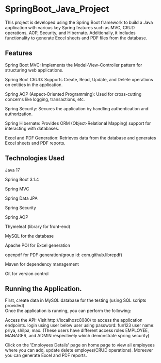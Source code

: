 # SpringBoot_Java_Project
This project is developed using the Spring Boot framework to build a Java application with various key Spring features such as MVC, CRUD operations, AOP, Security, and Hibernate. Additionally, it includes functionality to generate Excel sheets and PDF files from the database.

 
## Features ##
 Spring Boot MVC: Implements the Model-View-Controller pattern for structuring web applications.
 
 Spring Boot CRUD: Supports Create, Read, Update, and Delete operations on entities in the application.
 
 Spring AOP (Aspect-Oriented Programming): Used for cross-cutting concerns like logging, transactions, etc.
 
 Spring Security: Secures the application by handling authentication and authorization.
 
 Spring Hibernate: Provides ORM (Object-Relational Mapping) support for interacting with databases.
 
 Excel and PDF Generation: Retrieves data from the database and generates Excel sheets and PDF reports.
 

## Technologies Used
Java 17

Spring Boot 3.1.4


Spring MVC


Spring Data JPA 


Spring Security


Spring AOP


Thymeleaf (library for front-end)


MySQL for the database


Apache POI for Excel generation

 
openpdf for PDF generation(group id: com.github.librepdf)


Maven for dependency management


Git for version control

  
  
## Running the Application. 

First, create data in MySQL database for the testing (using SQL scripts provided)  
Once the application is running, you can perform the following:

Access the API:
Visit http://localhost:8080/ to access the application endpoints.
login using user below user using password: fun123 
    user name: priya, shilpa, max. (These users have different access roles EMPLOYEE, MANAGER, and ADMIN respectively which demonstrate spring security) 

Click on the 'Employees Details' page on home page to view all employees where you can add, update delete employes(CRUD operations). 
Moreever you can generate Excel and PDF reports.    
   
    
